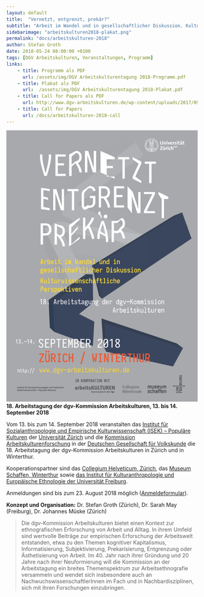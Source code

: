 ```yaml
---
layout: default
title:  "Vernetzt, entgrenzt, prekär?"
subtitle: "Arbeit im Wandel und in gesellschaftlicher Diskussion. Kulturwissenschaftliche Perspektiven"
sidebarimage: "arbeitskulturen2018-plakat.png"
permalink: "docs/arbeitskulturen-2018"
author: Stefan Groth
date: 2018-05-24 08:00:00 +0100
tags: [DGV Arbeitskulturen, Veranstaltungen, Programm]
links:
    - title: Programm als PDF
      url: /assets/img/DGV Arbeitskulturentagung 2018-Programm.pdf
    - title: Plakat als PDF
      url:  /assets/img/DGV Arbeitskulturentagung 2018-Plakat.pdf
    - title: Call for Papers als PDF
      url: http://www.dgv-arbeitskulturen.de/wp-content/uploads/2017/09/DGV-Arbeitskulturentagung-2018-Call-for-Papers.pdf
    - title: Call for Papers
      url: /docs/arbeitskulturen-2018-call
---
```

![alt text](/assets/img/arbeitskulturen2018-plakat.png "Logo Title Text 1")
**18. Arbeitstagung der dgv-Kommission Arbeitskulturen, 13. bis 14. September 2018**

Vom 13. bis zum 14. September 2018 veranstalten das [Institut für Sozialanthropologie und Empirische Kulturwissenschaft (ISEK) – Populäre Kulturen](https://www.isek.uzh.ch/de/populärekulturen.html) der [Universität Zürich](https://www.uzh.ch/) und die [Kommission Arbeitskulturenforschung](http://www.dgv-arbeitskulturen.de) in der [Deutschen Gesellschaft für Volkskunde](http://www.d-g-v.de) die 18. Arbeitstagung der dgv-Kommission Arbeitskulturen in Zürich und in Winterthur.

Kooperationspartner sind das [Collegium Helveticum, Zürich](http://collegium.ethz.ch), das [Museum Schaffen, Winterthur](https://www.museumschaffen.ch/) sowie [das Institut für Kulturanthropologie und Europäische Ethnologie der Universität Freiburg](http://www.kaee.uni-freiburg.de/).

Anmeldungen sind bis zum 23. August 2018 möglich ([Anmeldeformular](https://docs.google.com/forms/d/e/1FAIpQLScvzOOrjfmmyzQ8XHRG_rtEoU_XRm0VYkOvxVnETta18us-GQ/viewform)).

**Konzept und Organisation:** Dr. Stefan Groth (Zürich), Dr. Sarah May (Freiburg), Dr. Johannes Müske (Zürich)

> Die dgv-Kommission Arbeitskulturen bietet einen Kontext zur ethnografischen Erforschung von Arbeit und Alltag. In ihrem Umfeld sind wertvolle Beiträge zur empirischen Erforschung der Arbeitswelt entstanden, etwa zu den Themen kognitiver Kapitalismus, Informatisierung, Subjektivierung, Prekarisierung, Entgrenzung oder Ästhetisierung von Arbeit. Im 40. Jahr nach ihrer Gründung und 20 Jahre nach ihrer Neuformierung will die Kommission an der Arbeitstagung ein breites Themenspektrum zur Arbeitsethnografie versammeln und wendet sich insbesondere auch an NachwuchswissenschaftlerInnen im Fach und in Nachbardisziplinen, sich mit ihren Forschungen einzubringen.
